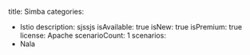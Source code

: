 title: Simba
categories:
  - Istio
description: sjssjs
isAvailable: true
isNew: true
isPremium: true
license: Apache
scenarioCount: 1
scenarios:
  - Nala
